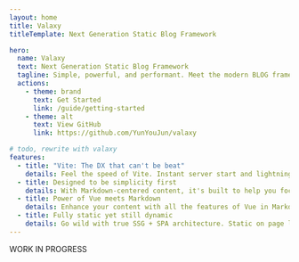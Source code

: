 ```yaml
---
layout: home
title: Valaxy
titleTemplate: Next Generation Static Blog Framework

hero:
  name: Valaxy
  text: Next Generation Static Blog Framework
  tagline: Simple, powerful, and performant. Meet the modern BLOG framework you've always wanted.
  actions:
    - theme: brand
      text: Get Started
      link: /guide/getting-started
    - theme: alt
      text: View GitHub
      link: https://github.com/YunYouJun/valaxy

# todo, rewrite with valaxy
features:
  - title: "Vite: The DX that can't be beat"
    details: Feel the speed of Vite. Instant server start and lightning fast HMR that stays fast regardless of the app size.
  - title: Designed to be simplicity first
    details: With Markdown-centered content, it's built to help you focus on writing and deployed with minimum configuration.
  - title: Power of Vue meets Markdown
    details: Enhance your content with all the features of Vue in Markdown, while being able to customize your site with Vue.
  - title: Fully static yet still dynamic
    details: Go wild with true SSG + SPA architecture. Static on page load, but engage users with 100% interactivity from there.
---
```


<div m="t-8" class="text-center" text="4xl">WORK IN PROGRESS</div>
